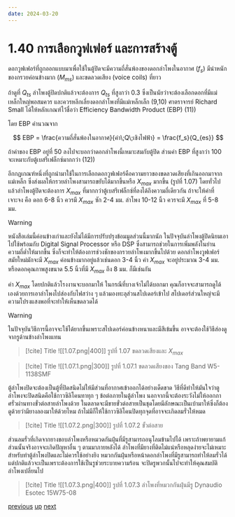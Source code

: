 ```yaml
---
date: 2024-03-20
---
```

# 1.40 การเลือกวูฟเฟอร์ และการสร้างตู้

ดอกวูฟเฟอร์ที่ถูกออกแบบมาเพื่อใช้ในตู้ปิดจะมีความถี่สั่นพ้องของดอกลำโพงในอากาศ ($f_s$) มีนำหนักของกรวยค่อนข้างมาก ($M_{ms}$) และขดลวดเสียง (voice coils) ที่ยาว

ถ้าดูที่ $Q_{ts}$ ลำโพงตู้ปิดปกติแล้วจะต้องการ $Q_{ts}$ ที่สูงกว่า 0.3 ซึ่งเป็นนัยว่าจะต้องเลือกดอกที่มีแม่เหล็กใหญ่พอสมควร และควรหลีกเลี่ยงดอกลำโพงที่มีแม่เหล็กเล็ก (9,10) ศาตราจารย์ Richard Small ได้ให้หลักเกณฑ์ไว้ชื่อว่า Efficiency Bandwidth Product (EBP) (11))

โดย EBP คำนวณจาก

$$
EBP = \frac{ความถี่สั่นพ้องในอากาศ}{ค่า\;Q\;เชิงไฟฟ้า} = \frac{f_s}{Q_{es}}
$$

ถ้าค่าของ EBP อยู่ที่ 50 ลงไปจะบอกว่าดอกลำโพงนี้เหมาะสมกับตู้ปิด ส่วนค่า EBP ที่สูงกว่า 100 จะเหมาะกับตู้เบสรีเฟล็กซ์มากกว่า (12))

อีกกฎเกณฑ์หนึ่งที่ถูกนำมาใช้ในการเลือกดอกวูฟเฟอร์คือความยาวของขดลวดเสียงที่เกินออกมาจากแม่เหล็ก ซึ่งส่งผลให้กรวยลำโพงสามารถขยับได้มากขึ้นหรือ $X_{max}$ มากขึ้น (รูปที่ 1.07) โดยทั่วไปแล้วลำโพงตู้ปิดจะต้องการ $X_{max}$ ที่มากกว่าตู้เบสรีเฟล็กซ์ที่ลงได้ถึงความถี่เดียวกัน ถ้าจะให้ค่าที่เจาะจง คือ ดอก 6-8 นิ้ว ควรมี $X_{max}$ ซัก 2-4 มม. ลำโพง 10-12 นิ้ว ควรจะมี $X_{max}$ ที่ 5-8 มม.

> [!warning] 
> หนังสือเล่มนี้ค่อนข้างเก่าและยังไม่ได้มีการปรับปรุงข้อมมูลส่วนนี้มากนัก ในปัจจุบันลำโพงตู้ปิดนิยมเอาไปใช้พร้อมกับ Digital Signal Processor หรือ DSP ซึ่งสามารถช่วยในการเพิ่มพลังในย่านความถี่ต่ำให้มากขึ้น ซึ่งก็จะทำให้ต้องการช่วงชักของกรวยลำโพงมากขึ้นไปด้วย ดอกลำโพงวูฟเฟอร์สมัยใหม่มักจะมี $X_{max}$ ค่อนข้างมากอยู่แล้วเช่นดอก 3-4 นิ้ว ค่า $X_{max}$ จะอยู่ประมาณ 3-4 มม. หรือดอกคุณภาพสูงขนาด 5.5 นิ้วที่มี $X_{max}$ ถึง 8 มม. ก็มีเช่นกัน

ค่า $X_{max}$ โดยปกติแล้วโรงงานจะบอกมาให้ ในกรณีที่บางเจ้าไม่ได้บอกมา คุณก็อาจจะสามารถดูได้เองด้วยการเอาลำโพงไปส่องกับไฟสว่าง ๆ แล้วมองทะลุส่วนสไปเดอร์เข้าไป สไปเดอร์ส่วนใหญ่จะมีความโปรงแสงพอที่จะทำให้เห็นขดลวดได้

> [!WARNING] 
> ในปัจจุบันวิธีการนี้อาจจะใช้ได้ยากขึ้นเพราะสไปเดอร์ค่อนข้างหนาและมีสีเข้มขึ้น อาจจะต้องใช้วิธีส่องดูจากรูด้านข้างลำโพงแทน

> [!cite] Title
> ![[1.07.png|400]]
> รูปที่ 1.07 ขดลวดเสียงและ $X_{max}​$

> [!cite] Title
> ![[1.07.1.png|300]]
> รูปที่ 1.07.1 ขดลวดเสียงของ Tang Band W5-1138SMF

ตู้ลำโพงปิดจะต้องเป็นตู้ที่ปิดสนิดไม่ให้มีส่วนที่อากาศเข้าออกได้อย่างเด็ดขาด วิธีที่ดีทำให้มันใจว่าตูลำโพงจะปิดสนิดคือใช้กาวซิลิโคนทาทุก ๆ ข้อต่อภายในตู้ลำโพง นอกจากนี้จะต้องระวังไม่ให้ออกกาศรั่วผ่านทางขั่วต่อสายลำโพงด้วย ในตลาดจะมีขายขั่วต่อสายเป็นชุดโดยมีลักษณะเป็นเบ้ามาให้ซึ่งก็ต้องดูด้วยว่ามียางลองมาให้ด้วยไหม ถ้าไม่มีก็ให้ใช้กาวซิลิโคนปิดทุกจุดที่อาจจะเกิดลมรั่วให้หมด

> [!cite] Title
> ![[1.07.2.png|300]]
> รูปที่ 1.07.2 ขั้วต่อสาย

ส่วนลมรั่วที่เกิดจากยางขอบลำโพงหรือหมวดกันฝุ่นที่มีรูสามารถอนุโลมข้ามไปได้ เพราะถ้าพยายามแก้ส่วนนั้นจริงอาจจะเกิดปัญหาอื่น ๆ ตามมาภายหลังได้ ลำโพงที่มียางที่ติดไม่แน่หรือหลุดง่ายจะไม่เหมาะสำหรับทำตู้ลำโพงปิดและไม่ควรใช้อย่างยิง หมวกกันฝุ่นหรือหน้าดอกลำโพงที่มีรูสามารถทำให้ลมรั่วได้ แต่ปกติแล้วจะเป็นเพราะต้องการใช้เป็นรูช่วยระบายความร้อน จะปิดรูพวกนั้นไปจะทำให้คุณสมบัติลำโพงเปลี่ยนไป

> [!cite] Title
> ![[1.07.3.png|400]]
> รูปที่ 1.07.3 ลำโพงที่หมวกกันฝุ่นมีรู Dynaudio Esotec 15W75-08
<div class="navigation">
<a class="navigation previous" href="1.030">previous</a>
<a class="navigation up" href="index">up</a>
<a class="navigation next" href="1.050">next</a>
</div>